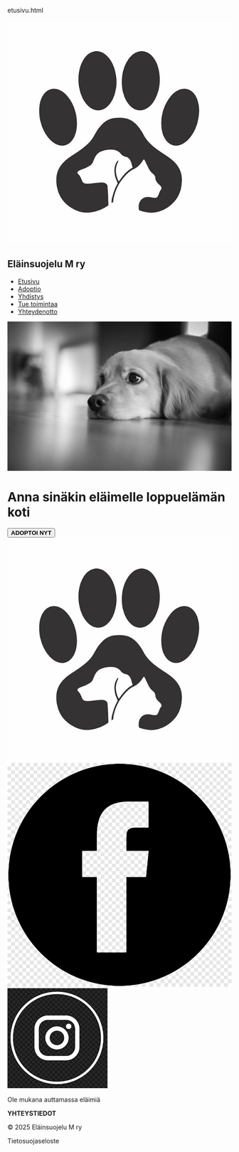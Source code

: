 etusivu.html

<!DOCTYPE html>
<html lang="fi">
<head>
    <meta charset="UTF-8">
    <meta name="viewport" content="width=device-width, initial-scale=1.0">
    <title>Eläinsuojelu M ry</title>
    <link rel="stylesheet" href="styles.css">
    <link href="https://fonts.googleapis.com/css2?family=Inknut+Antiqua:wght@400;700&display=swap" rel="stylesheet">
</head>
<body>
    <nav class="navbar">
        <div class="left-section">
            <a class="navbar-img" href="etusivu.html"><img src="tassulogo.jpg" alt="Eläinsuojelu logo"></a>
            <div class="navbar-title">
                <h1>Eläinsuojelu M ry</h1>
            </div>
        </div>
        <ul class="right-section">
            <li><a href="etusivu.html" class="active">Etusivu</a></li>
            <li><a href="adoptiosivu.html">Adoptio</a></li>
            <li><a href="yhdistys.html">Yhdistys</a></li>
            <li><a href="tuetoimintaa.html">Tue toimintaa</a></li>
            <li><a href="yhteystiedot.html">Yhteydenotto</a></li>
        </ul>
    </nav>
    <main class="etusivu-content">
        <img src="koiruusmv.jpg" alt="Koira">
        <div class="overlay">
            <h1>Anna sinäkin eläimelle loppuelämän koti</h1>
            <button><b>ADOPTOI NYT</b></button>
        </div>
    </main>
    <footer class="footer">
        <div class="left-section">
            <a class="navbar-img" href="etusivu.html"><img src="tassulogo.jpg" alt="Eläinsuojelu logo"></a>
            <div class="social-icons">
                <a href="https://www.facebook.com"><img src="fb-logo.png" alt="Facebook logo"></a>
                <a href="https://www.instagram.com"><img src="ig.logo.png" alt="Instagram logo"></a>
            </div>
        </div>
        <div class="text-container">
            <p>Ole mukana auttamassa eläimiä</p>
            <p><b>YHTEYSTIEDOT</b></p>
        </div>
        <div class="info-container">
            <p>© 2025 Eläinsuojelu M ry</p>
            <p>Tietosuojaseloste</p>
        </div>
    </footer>    
</body>
</html>
